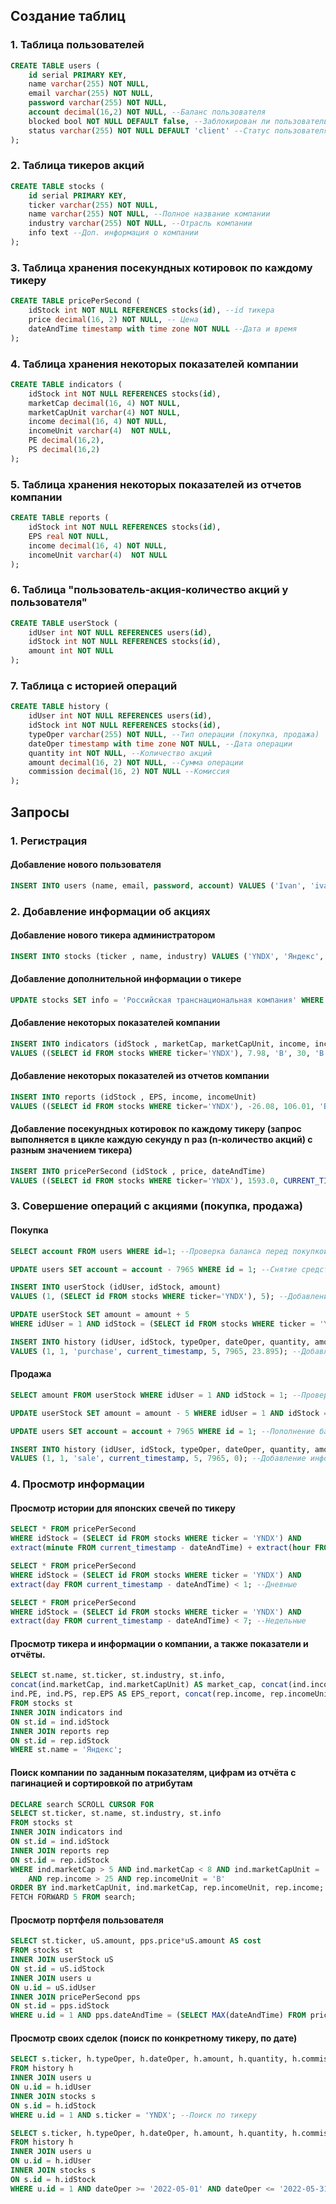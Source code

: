 ## Создание таблиц
### 1. Таблица пользователей
```SQL
CREATE TABLE users (
	id serial PRIMARY KEY,
	name varchar(255) NOT NULL,
	email varchar(255) NOT NULL,
	password varchar(255) NOT NULL,
	account decimal(16,2) NOT NULL, --Баланс пользователя
	blocked bool NOT NULL DEFAULT false, --Заблокирован ли пользователь (true-заблокирован, false-не заблокирован)
	status varchar(255) NOT NULL DEFAULT 'client' --Статус пользователя (only read, client, admin)
);
```
### 2. Таблица тикеров акций
```SQL
CREATE TABLE stocks (
	id serial PRIMARY KEY,
	ticker varchar(255) NOT NULL,
	name varchar(255) NOT NULL, --Полное название компании
	industry varchar(255) NOT NULL, --Отрасль компании
	info text --Доп. информация о компании
);
```
### 3. Таблица хранения посекундных котировок по каждому тикеру
```SQL
CREATE TABLE pricePerSecond (
	idStock int NOT NULL REFERENCES stocks(id), --id тикера
	price decimal(16, 2) NOT NULL, -- Цена
	dateAndTime timestamp with time zone NOT NULL --Дата и время
);
```
### 4. Таблица хранения некоторых показателей компании
```SQL
CREATE TABLE indicators (
	idStock int NOT NULL REFERENCES stocks(id),
	marketCap decimal(16, 4) NOT NULL,
	marketCapUnit varchar(4) NOT NULL,
	income decimal(16, 4) NOT NULL,
	incomeUnit varchar(4)  NOT NULL,
	PE decimal(16,2),
	PS decimal(16,2)
);
```
### 5. Таблица хранения некоторых показателей из отчетов компании
```SQL
CREATE TABLE reports (
	idStock int NOT NULL REFERENCES stocks(id),
	EPS real NOT NULL,
	income decimal(16, 4) NOT NULL,
	incomeUnit varchar(4)  NOT NULL
);
```
### 6. Таблица "пользователь-акция-количество акций у пользователя"
```SQL
CREATE TABLE userStock (
  	idUser int NOT NULL REFERENCES users(id),
  	idStock int NOT NULL REFERENCES stocks(id),
  	amount int NOT NULL
);
```
### 7. Таблица с историей операций
```SQL
CREATE TABLE history (
  	idUser int NOT NULL REFERENCES users(id),
  	idStock int NOT NULL REFERENCES stocks(id),
	typeOper varchar(255) NOT NULL, --Тип операции (покупка, продажа)
	dateOper timestamp with time zone NOT NULL, --Дата операции
  	quantity int NOT NULL, --Количество акций
	amount decimal(16, 2) NOT NULL, --Сумма операции
	commission decimal(16, 2) NOT NULL --Комиссия
);
```

## Запросы
### 1. Регистрация
#### Добавление нового пользователя
```SQL
INSERT INTO users (name, email, password, account) VALUES ('Ivan', 'ivan27@gmail.ru', 'redlion1337', 0);
```
### 2. Добавление информации об акциях
#### Добавление нового тикера администратором
```SQL
INSERT INTO stocks (ticker , name, industry) VALUES ('YNDX', 'Яндекс', 'Информационные технологии');
```
#### Добавление дополнительной информации о тикере
```SQL
UPDATE stocks SET info = 'Российская транснациональная компания' WHERE ticker = 'YNDX';
```
#### Добавление некоторых показателей компании
```SQL
INSERT INTO indicators (idStock , marketCap, marketCapUnit, income, incomeUnit, PE, PS) 
VALUES ((SELECT id FROM stocks WHERE ticker='YNDX'), 7.98, 'B', 30, 'B', 13.19, 3.07);
```
#### Добавление некоторых показателей из отчетов компании
```SQL
INSERT INTO reports (idStock , EPS, income, incomeUnit) 
VALUES ((SELECT id FROM stocks WHERE ticker='YNDX'), -26.08, 106.01, 'B');
```
#### Добавление посекундных котировок по каждому тикеру (запрос выполняется в цикле каждую секунду n раз (n-количество акций) с разным значением тикера)
```SQL
INSERT INTO pricePerSecond (idStock , price, dateAndTime) 
VALUES ((SELECT id FROM stocks WHERE ticker='YNDX'), 1593.0, CURRENT_TIMESTAMP);
```
### 3. Совершение операций с акциями (покупка, продажа)
#### Покупка
```SQL
SELECT account FROM users WHERE id=1; --Проверка баланса перед покупкой

UPDATE users SET account = account - 7965 WHERE id = 1; --Снятие средств со счета пользователя

INSERT INTO userStock (idUser, idStock, amount) 
VALUES (1, (SELECT id FROM stocks WHERE ticker='YNDX'), 5); --Добавление информации в таблицу userStock, если такой записи не было ранее

UPDATE userStock SET amount = amount + 5 
WHERE idUser = 1 AND idStock = (SELECT id FROM stocks WHERE ticker = 'YNDX'); --Либо обновление, если такая запись уже была

INSERT INTO history (idUser, idStock, typeOper, dateOper, quantity, amount, commission)
VALUES (1, 1, 'purchase', current_timestamp, 5, 7965, 23.895); --Добавление информации о покупке в историю
```
#### Продажа
```SQL
SELECT amount FROM userStock WHERE idUser = 1 AND idStock = 1; --Проверка, хватает ли акций у пользователя

UPDATE userStock SET amount = amount - 5 WHERE idUser = 1 AND idStock = 1;  --Уменьшение количества акций в портфеле пользователя

UPDATE users SET account = account + 7965 WHERE id = 1; --Пополнение баланса пользователя

INSERT INTO history (idUser, idStock, typeOper, dateOper, quantity, amount, commission)
VALUES (1, 1, 'sale', current_timestamp, 5, 7965, 0); --Добавление информации о продаже в историю
```
### 4. Просмотр информации
#### Просмотр истории для японских свечей по тикеру
```SQL
SELECT * FROM pricePerSecond 
WHERE idStock = (SELECT id FROM stocks WHERE ticker = 'YNDX') AND
extract(minute FROM current_timestamp - dateAndTime) + extract(hour FROM current_timestamp - dateAndTime)*60 < 5; --5-минутные

SELECT * FROM pricePerSecond 
WHERE idStock = (SELECT id FROM stocks WHERE ticker = 'YNDX') AND
extract(day FROM current_timestamp - dateAndTime) < 1; --Дневные

SELECT * FROM pricePerSecond 
WHERE idStock = (SELECT id FROM stocks WHERE ticker = 'YNDX') AND
extract(day FROM current_timestamp - dateAndTime) < 7; --Недельные
```
#### Просмотр тикера и информации о компании, а также показатели и отчёты.
```SQL
SELECT st.name, st.ticker, st.industry, st.info, 
concat(ind.marketCap, ind.marketCapUnit) AS market_cap, concat(ind.income, ind.incomeUnit) AS income,
ind.PE, ind.PS, rep.EPS AS EPS_report, concat(rep.income, rep.incomeUnit) AS income_report
FROM stocks st
INNER JOIN indicators ind 
ON st.id = ind.idStock
INNER JOIN reports rep
ON st.id = rep.idStock
WHERE st.name = 'Яндекс';
```
#### Поиск компании по заданным показателям, цифрам из отчёта с пагинацией и сортировкой по атрибутам
```SQL
DECLARE search SCROLL CURSOR FOR
SELECT st.ticker, st.name, st.industry, st.info
FROM stocks st
INNER JOIN indicators ind 
ON st.id = ind.idStock
INNER JOIN reports rep
ON st.id = rep.idStock
WHERE ind.marketCap > 5 AND ind.marketCap < 8 AND ind.marketCapUnit = 'B'
	AND rep.income > 25 AND rep.incomeUnit = 'B'
ORDER BY ind.marketCapUnit, ind.marketCap, rep.incomeUnit, rep.income;
FETCH FORWARD 5 FROM search;
```
#### Просмотр портфеля пользователя
```SQL
SELECT st.ticker, uS.amount, pps.price*uS.amount AS cost
FROM stocks st
INNER JOIN userStock uS
ON st.id = uS.idStock
INNER JOIN users u
ON u.id = uS.idUser
INNER JOIN pricePerSecond pps
ON st.id = pps.idStock
WHERE u.id = 1 AND pps.dateAndTime = (SELECT MAX(dateAndTime) FROM pricePerSecond);
```
#### Просмотр своих сделок (поиск по конкретному тикеру, по дате)
```SQL
SELECT s.ticker, h.typeOper, h.dateOper, h.amount, h.quantity, h.commission
FROM history h
INNER JOIN users u
ON u.id = h.idUser
INNER JOIN stocks s
ON s.id = h.idStock
WHERE u.id = 1 AND s.ticker = 'YNDX'; --Поиск по тикеру

SELECT s.ticker, h.typeOper, h.dateOper, h.amount, h.quantity, h.commission
FROM history h
INNER JOIN users u
ON u.id = h.idUser
INNER JOIN stocks s
ON s.id = h.idStock
WHERE u.id = 1 AND dateOper >= '2022-05-01' AND dateOper <= '2022-05-31'; --Поиск по дате
```
